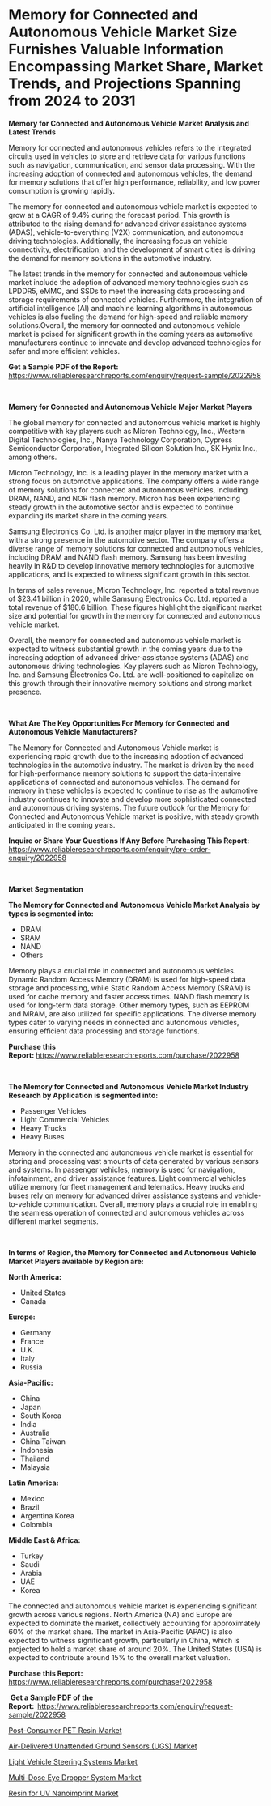 <p><h1>Memory for Connected and Autonomous Vehicle Market Size Furnishes Valuable Information Encompassing Market Share, Market Trends, and Projections Spanning from 2024 to 2031</h1></p><p><strong>Memory for Connected and Autonomous Vehicle Market Analysis and Latest Trends</strong></p>
<p><p>Memory for connected and autonomous vehicles refers to the integrated circuits used in vehicles to store and retrieve data for various functions such as navigation, communication, and sensor data processing. With the increasing adoption of connected and autonomous vehicles, the demand for memory solutions that offer high performance, reliability, and low power consumption is growing rapidly.</p><p>The memory for connected and autonomous vehicle market is expected to grow at a CAGR of 9.4% during the forecast period. This growth is attributed to the rising demand for advanced driver assistance systems (ADAS), vehicle-to-everything (V2X) communication, and autonomous driving technologies. Additionally, the increasing focus on vehicle connectivity, electrification, and the development of smart cities is driving the demand for memory solutions in the automotive industry.</p><p>The latest trends in the memory for connected and autonomous vehicle market include the adoption of advanced memory technologies such as LPDDR5, eMMC, and SSDs to meet the increasing data processing and storage requirements of connected vehicles. Furthermore, the integration of artificial intelligence (AI) and machine learning algorithms in autonomous vehicles is also fueling the demand for high-speed and reliable memory solutions.Overall, the memory for connected and autonomous vehicle market is poised for significant growth in the coming years as automotive manufacturers continue to innovate and develop advanced technologies for safer and more efficient vehicles.</p></p>
<p><strong>Get a Sample PDF of the Report:&nbsp;</strong> <a href="https://www.reliableresearchreports.com/enquiry/request-sample/2022958">https://www.reliableresearchreports.com/enquiry/request-sample/2022958</a></p>
<p>&nbsp;</p>
<p><strong>Memory for Connected and Autonomous Vehicle Major Market Players</strong></p>
<p><p>The global memory for connected and autonomous vehicle market is highly competitive with key players such as Micron Technology, Inc., Western Digital Technologies, Inc., Nanya Technology Corporation, Cypress Semiconductor Corporation, Integrated Silicon Solution Inc., SK Hynix Inc., among others.</p><p>Micron Technology, Inc. is a leading player in the memory market with a strong focus on automotive applications. The company offers a wide range of memory solutions for connected and autonomous vehicles, including DRAM, NAND, and NOR flash memory. Micron has been experiencing steady growth in the automotive sector and is expected to continue expanding its market share in the coming years.</p><p>Samsung Electronics Co. Ltd. is another major player in the memory market, with a strong presence in the automotive sector. The company offers a diverse range of memory solutions for connected and autonomous vehicles, including DRAM and NAND flash memory. Samsung has been investing heavily in R&D to develop innovative memory technologies for automotive applications, and is expected to witness significant growth in this sector.</p><p>In terms of sales revenue, Micron Technology, Inc. reported a total revenue of $23.41 billion in 2020, while Samsung Electronics Co. Ltd. reported a total revenue of $180.6 billion. These figures highlight the significant market size and potential for growth in the memory for connected and autonomous vehicle market.</p><p>Overall, the memory for connected and autonomous vehicle market is expected to witness substantial growth in the coming years due to the increasing adoption of advanced driver-assistance systems (ADAS) and autonomous driving technologies. Key players such as Micron Technology, Inc. and Samsung Electronics Co. Ltd. are well-positioned to capitalize on this growth through their innovative memory solutions and strong market presence.</p></p>
<p>&nbsp;</p>
<p><strong>What Are The Key Opportunities For Memory for Connected and Autonomous Vehicle Manufacturers?</strong></p>
<p><p>The Memory for Connected and Autonomous Vehicle market is experiencing rapid growth due to the increasing adoption of advanced technologies in the automotive industry. The market is driven by the need for high-performance memory solutions to support the data-intensive applications of connected and autonomous vehicles. The demand for memory in these vehicles is expected to continue to rise as the automotive industry continues to innovate and develop more sophisticated connected and autonomous driving systems. The future outlook for the Memory for Connected and Autonomous Vehicle market is positive, with steady growth anticipated in the coming years.</p></p>
<p><strong>Inquire or Share Your Questions If Any Before Purchasing This Report:</strong> <a href="https://www.reliableresearchreports.com/enquiry/pre-order-enquiry/2022958">https://www.reliableresearchreports.com/enquiry/pre-order-enquiry/2022958</a></p>
<p>&nbsp;</p>
<p><strong>Market Segmentation</strong></p>
<p><strong>The Memory for Connected and Autonomous Vehicle Market Analysis by types is segmented into:</strong></p>
<p><ul><li>DRAM</li><li>SRAM</li><li>NAND</li><li>Others</li></ul></p>
<p><p>Memory plays a crucial role in connected and autonomous vehicles. Dynamic Random Access Memory (DRAM) is used for high-speed data storage and processing, while Static Random Access Memory (SRAM) is used for cache memory and faster access times. NAND flash memory is used for long-term data storage. Other memory types, such as EEPROM and MRAM, are also utilized for specific applications. The diverse memory types cater to varying needs in connected and autonomous vehicles, ensuring efficient data processing and storage functions.</p></p>
<p><strong>Purchase this Report:&nbsp;</strong><a href="https://www.reliableresearchreports.com/purchase/2022958">https://www.reliableresearchreports.com/purchase/2022958</a></p>
<p>&nbsp;</p>
<p><strong>The Memory for Connected and Autonomous Vehicle Market Industry Research by Application is segmented into:</strong></p>
<p><ul><li>Passenger Vehicles</li><li>Light Commercial Vehicles</li><li>Heavy Trucks</li><li>Heavy Buses</li></ul></p>
<p><p>Memory in the connected and autonomous vehicle market is essential for storing and processing vast amounts of data generated by various sensors and systems. In passenger vehicles, memory is used for navigation, infotainment, and driver assistance features. Light commercial vehicles utilize memory for fleet management and telematics. Heavy trucks and buses rely on memory for advanced driver assistance systems and vehicle-to-vehicle communication. Overall, memory plays a crucial role in enabling the seamless operation of connected and autonomous vehicles across different market segments.</p></p>
<p>&nbsp;</p>
<p><strong>In terms of Region, the Memory for Connected and Autonomous Vehicle Market Players available by Region are:</strong></p>
<p>
    <p> <strong> North America: </strong>
        <ul>
            <li>United States</li>
            <li>Canada</li>
        </ul>
        </p> 
    <p> <strong> Europe: </strong>
        <ul>
            <li>Germany</li>
            <li>France</li>
            <li>U.K.</li>
            <li>Italy</li>
            <li>Russia</li>
        </ul>
        </p> 
    <p> <strong> Asia-Pacific: </strong>
        <ul>
            <li>China</li>
            <li>Japan</li>
            <li>South Korea</li>
            <li>India</li>
            <li>Australia</li>
            <li>China Taiwan</li>
            <li>Indonesia</li>
            <li>Thailand</li>
            <li>Malaysia</li>
        </ul>
        </p> 
    <p> <strong> Latin America: </strong>
        <ul>
            <li>Mexico</li>
            <li>Brazil</li>
            <li>Argentina Korea</li>
            <li>Colombia</li>
        </ul>
        </p> 
    <p> <strong> Middle East & Africa: </strong>
        <ul>
            <li>Turkey</li>
            <li>Saudi</li>
            <li>Arabia</li>
            <li>UAE</li>
            <li>Korea</li>
        </ul>
    </p>
    </p>
<p><p>The connected and autonomous vehicle market is experiencing significant growth across various regions. North America (NA) and Europe are expected to dominate the market, collectively accounting for approximately 60% of the market share. The market in Asia-Pacific (APAC) is also expected to witness significant growth, particularly in China, which is projected to hold a market share of around 20%. The United States (USA) is expected to contribute around 15% to the overall market valuation.</p></p>
<p><strong>Purchase this Report: </strong><a href="https://www.reliableresearchreports.com/purchase/2022958">https://www.reliableresearchreports.com/purchase/2022958</a></p>
<p>&nbsp;<strong>Get a Sample PDF of the Report:&nbsp;&nbsp;</strong><a href="https://www.reliableresearchreports.com/enquiry/request-sample/2022958">https://www.reliableresearchreports.com/enquiry/request-sample/2022958</a></p>
<p><strong></strong></p>
<p><p><a href="https://full-wildebeest-80b.notion.site/Post-Consumer-PET-Resin-Market-Analysis-and-Market-Size-Global-Industry-Overview-Market-Segmentati-5a69b29ec08a47d3a2700cc3853963ce">Post-Consumer PET Resin Market</a></p><p><a href="https://view.publitas.com/reportprime-1/insights-into-air-delivered-unattended-ground-sensors-ugs-market-size-analysing-market-share-trends-and-growth-from-2024-to-2031/">Air-Delivered Unattended Ground Sensors (UGS) Market</a></p><p><a href="https://view.publitas.com/reportprime-1/insights-into-light-vehicle-steering-systems-market-size-analysing-market-share-trends-and-growth-from-2024-to-2031/">Light Vehicle Steering Systems Market</a></p><p><a href="https://pretty-mail-caf.notion.site/Multi-Dose-Eye-Dropper-System-Market-Size-Share-Trends-Analysis-Report-By-Material-By-Type-By-E-29e18ec4f4bd43558dcbf8ecde6a00bb">Multi-Dose Eye Dropper System Market</a></p><p><a href="https://flame-sidecar-702.notion.site/Resin-for-UV-Nanoimprint-Market-Analysis-Examines-its-Scope-on-Growth-Opportunities-and-Forecasted--f9beb7db79984f39b2b5630f6cd0d4f6">Resin for UV Nanoimprint Market</a></p></p>